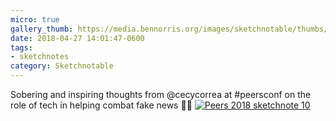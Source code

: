 ```yaml
---
micro: true
gallery_thumb: https://media.bennorris.org/images/sketchnotable/thumbs/peers-2018-sketchnote-10.jpg
date: 2018-04-27 14:01:47-0600
tags:
- sketchnotes
category: Sketchnotable
---
```


Sobering and inspiring thoughts from @cecycorrea at #peersconf on the role of tech in helping combat fake news ✍🏼 [![Peers 2018 sketchnote 10](https://media.bennorris.org/images/sketchnotable/peers-2018/peers-2018-sketchnote-10.jpg)](https://media.bennorris.org/images/sketchnotable/peers-2018/peers-2018-sketchnote-10.jpg)